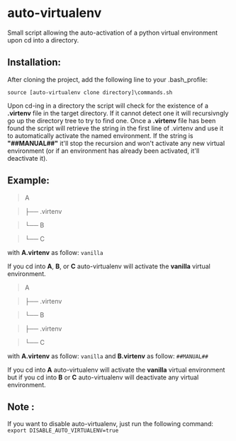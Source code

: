# auto-virtualenv

Small script allowing the auto-activation of a python virtual environment upon cd into a directory.

## Installation: ##
After cloning the project, add the following line to your .bash_profile:

`source [auto-virtualenv clone directory]\commands.sh`

Upon cd-ing in a directory the script will check for the existence of a **.virtenv** file in the target directory. If it cannot detect one it will recursivngly go up the directory tree to try to find one. 
Once a **.virtenv** file has been found the script will retrieve the string in the first line of .virtenv and use it to automatically activate the named environment. If the string is **"##MANUAL##"** it'll stop the recursion and won't activate any new virtual environment (or if an environment has already been activated, it'll deactivate it).

## Example: ##

> A

> ├── .virtenv

> └── B

>    └── C

with **A\.virtenv** as follow:
`vanilla`

If you cd into **A**, **B**, or **C** auto-virtualenv will activate the **vanilla** virtual environment.


> A

> ├── .virtenv

> └── B


>    ├── .virtenv

>    └── C

with **A\.virtenv** as follow:
`vanilla`
and **B\.virtenv** as follow:
`##MANUAL##`

If you cd into **A** auto-virtualenv will activate the **vanilla** virtual environment but if you cd into  **B** or **C** auto-virtualenv will deactivate any virtual environment.

## Note : ##
If you want to disable auto-virtualenv, just run the following command:
`export DISABLE_AUTO_VIRTUALENV=true`